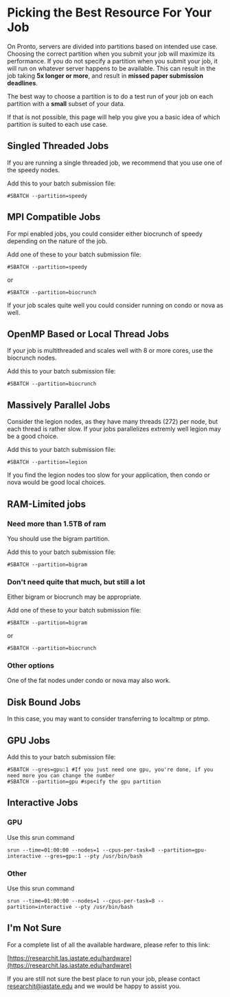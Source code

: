 # Picking the Best Resource For Your Job

On Pronto, servers are divided into partitions based on intended use case. Choosing the correct partition when you submit your job will maximize its performance. If you do not specify a partition when you submit your job, it will run on whatever server happens to be available. This can result in the job taking **5x longer or more**, and result in **missed paper submission deadlines**.

The best way to choose a partition is to do a test run of your job on each partition with a **small** subset of your data.

If that is not possible, this page will help you give you a basic idea of which partition is suited to each use case.

Singled Threaded Jobs
---------------------

If you are running a single threaded job, we recommend that you use one of the speedy nodes. 

Add this to your batch submission file:

```
#SBATCH --partition=speedy
```

MPI Compatible Jobs
-------------------

For mpi enabled jobs, you could consider either biocrunch of speedy depending on the nature of the job.

Add one of these to your batch submission file:

```
#SBATCH --partition=speedy
```

or

```
#SBATCH --partition=biocrunch
```

If your job scales quite well you could consider running on condo or nova as well.

OpenMP Based or Local Thread Jobs
---------------------------------

If your job is multithreaded and scales well with 8 or more cores, use the biocrunch nodes.

Add this to your batch submission file:

```
#SBATCH --partition=biocrunch
```

Massively Parallel Jobs
-----------------------

Consider the legion nodes, as they have many threads (272) per node, but each thread is rather slow. If your jobs parallelizes extremly well legion may be a good choice.

Add this to your batch submission file:

```
#SBATCH --partition=legion
```

If you find the legion nodes too slow for your application, then condo or nova would be good local choices.

RAM-Limited jobs
----------------

### Need more than 1.5TB of ram

You should use the bigram partition.

Add this to your batch submission file:

```
#SBATCH --partition=bigram
```

### Don't need quite that much, but still a lot

Either bigram or biocrunch may be appropriate.

Add one of these to your batch submission file:

```
#SBATCH --partition=bigram
```

or

```
#SBATCH --partition=biocrunch
```

### Other options

One of the fat nodes under condo or nova may also work.

Disk Bound Jobs
---------------

In this case, you may want to consider transferring to localtmp or ptmp.

GPU Jobs
--------

Add this to your batch submission file:

```
#SBATCH --gres=gpu:1 #If you just need one gpu, you're done, if you need more you can change the number
#SBATCH --partition=gpu #specify the gpu partition
```

Interactive Jobs
----------------

### GPU

Use this srun command

```
srun --time=01:00:00 --nodes=1 --cpus-per-task=8 --partition=gpu-interactive --gres=gpu:1 --pty /usr/bin/bash
```

### Other

Use this srun command

```
srun --time=01:00:00 --nodes=1 --cpus-per-task=8 --partition=interactive --pty /usr/bin/bash
```

I'm Not Sure
------------

For a complete list of all the available hardware, please refer to this link:

[https://researchit.las.iastate.edu/hardware](https://researchit.las.iastate.edu/hardware)

If you are still not sure the best place to run your job, please contact researchit@iastate.edu and we would be happy to assist you.